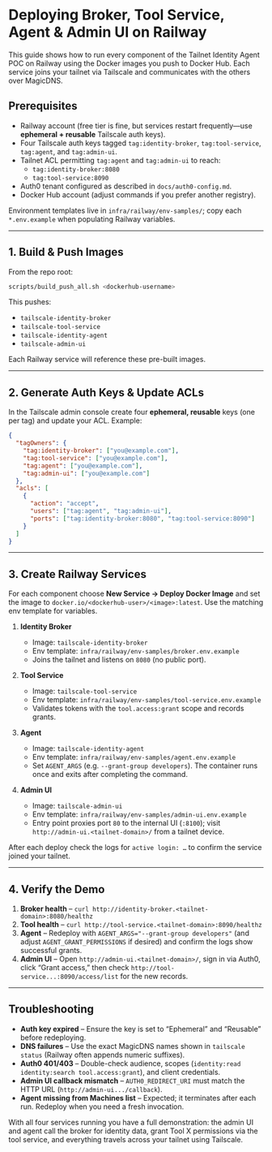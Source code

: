 # Deploying Broker, Tool Service, Agent & Admin UI on Railway

This guide shows how to run every component of the Tailnet Identity Agent POC on Railway using the Docker images you push to Docker Hub. Each service joins your tailnet via Tailscale and communicates with the others over MagicDNS.

## Prerequisites

- Railway account (free tier is fine, but services restart frequently—use **ephemeral + reusable** Tailscale auth keys).
- Four Tailscale auth keys tagged `tag:identity-broker`, `tag:tool-service`, `tag:agent`, and `tag:admin-ui`.
- Tailnet ACL permitting `tag:agent` and `tag:admin-ui` to reach:
  - `tag:identity-broker:8080`
  - `tag:tool-service:8090`
- Auth0 tenant configured as described in `docs/auth0-config.md`.
- Docker Hub account (adjust commands if you prefer another registry).

Environment templates live in `infra/railway/env-samples/`; copy each `*.env.example` when populating Railway variables.

---

## 1. Build & Push Images

From the repo root:

```bash
scripts/build_push_all.sh <dockerhub-username>
```

This pushes:

- `tailscale-identity-broker`
- `tailscale-tool-service`
- `tailscale-identity-agent`
- `tailscale-admin-ui`

Each Railway service will reference these pre-built images.

---

## 2. Generate Auth Keys & Update ACLs

In the Tailscale admin console create four **ephemeral, reusable** keys (one per tag) and update your ACL. Example:

```json
{
  "tagOwners": {
    "tag:identity-broker": ["you@example.com"],
    "tag:tool-service": ["you@example.com"],
    "tag:agent": ["you@example.com"],
    "tag:admin-ui": ["you@example.com"]
  },
  "acls": [
    {
      "action": "accept",
      "users": ["tag:agent", "tag:admin-ui"],
      "ports": ["tag:identity-broker:8080", "tag:tool-service:8090"]
    }
  ]
}
```

---

## 3. Create Railway Services

For each component choose **New Service → Deploy Docker Image** and set the image to `docker.io/<dockerhub-user>/<image>:latest`. Use the matching env template for variables.

1. **Identity Broker**
   - Image: `tailscale-identity-broker`
   - Env template: `infra/railway/env-samples/broker.env.example`
   - Joins the tailnet and listens on `8080` (no public port).

2. **Tool Service**
   - Image: `tailscale-tool-service`
   - Env template: `infra/railway/env-samples/tool-service.env.example`
   - Validates tokens with the `tool.access:grant` scope and records grants.

3. **Agent**
   - Image: `tailscale-identity-agent`
   - Env template: `infra/railway/env-samples/agent.env.example`
   - Set `AGENT_ARGS` (e.g. `--grant-group developers`). The container runs once and exits after completing the command.

4. **Admin UI**
   - Image: `tailscale-admin-ui`
   - Env template: `infra/railway/env-samples/admin-ui.env.example`
   - Entry point proxies port `80` to the internal UI (`:8100`); visit `http://admin-ui.<tailnet-domain>/` from a tailnet device.

After each deploy check the logs for `active login: …` to confirm the service joined your tailnet.

---

## 4. Verify the Demo

1. **Broker health** – `curl http://identity-broker.<tailnet-domain>:8080/healthz`
2. **Tool health** – `curl http://tool-service.<tailnet-domain>:8090/healthz`
3. **Agent** – Redeploy with `AGENT_ARGS="--grant-group developers"` (and adjust `AGENT_GRANT_PERMISSIONS` if desired) and confirm the logs show successful grants.
4. **Admin UI** – Open `http://admin-ui.<tailnet-domain>/`, sign in via Auth0, click “Grant access,” then check `http://tool-service...:8090/access/list` for the new records.

---

## Troubleshooting

- **Auth key expired** – Ensure the key is set to “Ephemeral” and “Reusable” before redeploying.
- **DNS failures** – Use the exact MagicDNS names shown in `tailscale status` (Railway often appends numeric suffixes).
- **Auth0 401/403** – Double-check audience, scopes (`identity:read identity:search tool.access:grant`), and client credentials.
- **Admin UI callback mismatch** – `AUTH0_REDIRECT_URI` must match the HTTP URL (`http://admin-ui.../callback`).
- **Agent missing from Machines list** – Expected; it terminates after each run. Redeploy when you need a fresh invocation.

With all four services running you have a full demonstration: the admin UI and agent call the broker for identity data, grant Tool X permissions via the tool service, and everything travels across your tailnet using Tailscale.
